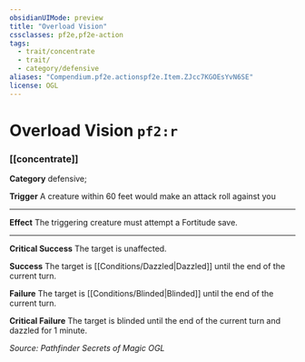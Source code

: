 ```yaml
---
obsidianUIMode: preview
title: "Overload Vision"
cssclasses: pf2e,pf2e-action
tags:
  - trait/concentrate
  - trait/
  - category/defensive
aliases: "Compendium.pf2e.actionspf2e.Item.ZJcc7KGOEsYvN6SE"
license: OGL
---
```

# Overload Vision `pf2:r`

### [[concentrate]]

**Category** defensive; 




**Trigger** A creature within 60 feet would make an attack roll against you

* * *

**Effect** The triggering creature must attempt a Fortitude save.

* * *

**Critical Success** The target is unaffected.

**Success** The target is [[Conditions/Dazzled|Dazzled]] until the end of the current turn.

**Failure** The target is [[Conditions/Blinded|Blinded]] until the end of the current turn.

**Critical Failure** The target is blinded until the end of the current turn and dazzled for 1 minute.

*Source: Pathfinder Secrets of Magic*
*OGL*